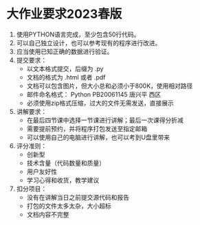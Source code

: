 # 大作业要求2023春版

1. 使用PYTHON语言完成，至少包含50行代码。
2. 可以自己独立设计，也可以参考现有的程序进行改进。
3. 应当使用已知正确的数据进行验证。
4. 提交要求：
	- 以文本格式提交，后缀为 .py
	- 文档的格式为 .html 或者 .pdf
	- 文档可以包含图片，但大小总和必须小于800K，使用相对路径
	- 邮件命名格式： Python PB20061145 唐兴平 西区
	- 必须使用zip格式压缩，过大的文件无需发送，直接展示
5. 讲解要求：
	- 在最后四节课中选择一节课进行讲解；最后一次课得分折减
	- 需要提前预约，并将程序打包发送至指定邮箱
	- 可以使用自己的电脑进行讲解，也可以考到U盘里带来
6. 评分准则：
	- 创新型
	- 技术含量（代码数量和质量）
	- 用户友好性
	- 学习心得和收货，教学建议
7. 扣分项目：
	- 没有在讲解当日之前提交源代码和报告
	- 打包的文件太多太杂，大小超标
	- 文档内容不完整
